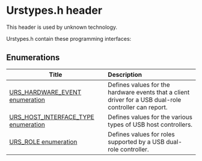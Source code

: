 # Urstypes.h header


This header is used by unknown technology.

Urstypes.h contain these programming interfaces:


## Enumerations

| Title   | Description   |
| ---- |:---- |
| [URS_HARDWARE_EVENT enumeration](ne-urstypes--urs-hardware-event.md) | Defines values for the hardware events that a client driver for a USB dual-role controller can report. |
| [URS_HOST_INTERFACE_TYPE enumeration](ne-urstypes--urs-host-interface-type.md) | Defines values for the various types of USB host controllers. |
| [URS_ROLE enumeration](ne-urstypes--urs-role.md) | Defines values for roles supported by a USB dual-role controller. |
